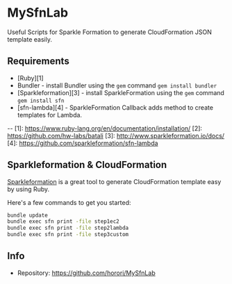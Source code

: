 # MySfnLab
Useful Scripts for Sparkle Formation to generate CloudFormation JSON template easily.

## Requirements
- [Ruby][1]
- Bundler - install Bundler using the `gem` command `gem install bundler`
- [Sparkleformation][3] - install SparkleFormation using the `gem` command `gem install sfn`
- [sfn-lambda][4] - SparkleFormation Callback adds method to create templates for Lambda.

--
[1]: https://www.ruby-lang.org/en/documentation/installation/
[2]: https://github.com/hw-labs/batali
[3]: http://www.sparkleformation.io/docs/
[4]: https://github.com/sparkleformation/sfn-lambda

## Sparkleformation & CloudFormation
[Sparkleformation](http://www.sparkleformation.io/docs/sfn/overview.html) is a great tool to generate CloudFormation template easy by using Ruby.

Here's a few commands to get you started:

``` bash
bundle update
bundle exec sfn print -file step1ec2
bundle exec sfn print -file step2lambda
bundle exec sfn print -file step3custom
``` 

## Info

* Repository: https://github.com/horori/MySfnLab
